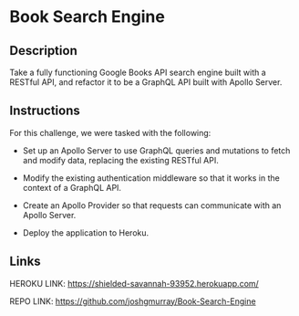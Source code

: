 # Book Search Engine

## Description

Take a fully functioning Google Books API search engine built with a RESTful API, and refactor it to be a GraphQL API built with Apollo Server.

## Instructions

For this challenge, we were tasked with the following:
- Set up an Apollo Server to use GraphQL queries and mutations to fetch and modify data, replacing the existing RESTful API.

- Modify the existing authentication middleware so that it works in the context of a GraphQL API.

- Create an Apollo Provider so that requests can communicate with an Apollo Server.

- Deploy the application to Heroku.

## Links

HEROKU LINK: https://shielded-savannah-93952.herokuapp.com/ 

REPO LINK: https://github.com/joshgmurray/Book-Search-Engine 